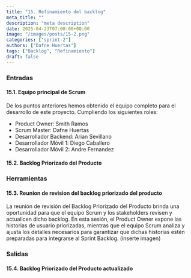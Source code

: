 ```yaml
---
title: "15. Refinamiento del backlog"
meta_title: ""
description: "meta description"
date: 2025-04-23T07:00:00+00:00
image: "/images/posts/15-2.png"
categories: ["sprint-2"]
authors: ["Dafne Huertas"]
tags: ["Backlog", "Refinamiento"]
draft: false
---
```

### Entradas

#### 15.1. Equipo principal de Scrum
De los puntos anteriores hemos obtenido el equipo completo para el desarrollo de este proyecto. Cumpliendo los siguientes roles:

- Product Owner: Smith Ramos
- Scrum Master: Dafne Huertas
- Desarrollador Backend: Arian Sevillano
- Desarrollador Móvil 1: Diego Caballero
- Desarrollador Móvil 2: Andre Fernandez

#### 15.2. Backlog Priorizado del Producto


### Herramientas

#### 15.3. Reunion de revision del backlog priorizado del producto
La reunión de revisión del Backlog Priorizado del Producto brinda una oportunidad para que el equipo Scrum y los stakeholders revisen y actualicen dicho backlog. En esta sesión, el Product Owner expone las historias de usuario priorizadas, mientras que el equipo Scrum analiza y ajusta los detalles necesarios para garantizar que dichas historias estén preparadas para integrarse al Sprint Backlog.
(inserte imagen)


### Salidas

#### 15.4. Backlog Priorizado del Producto actualizado


